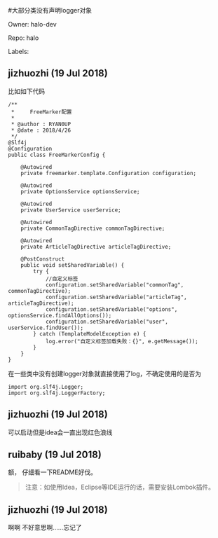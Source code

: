#大部分类没有声明logger对象

Owner: halo-dev

Repo: halo

Labels: 

## jizhuozhi (19 Jul 2018)

比如如下代码

```
/**
 *     FreeMarker配置
 *
 * @author : RYAN0UP
 * @date : 2018/4/26
 */
@Slf4j
@Configuration
public class FreeMarkerConfig {

    @Autowired
    private freemarker.template.Configuration configuration;

    @Autowired
    private OptionsService optionsService;

    @Autowired
    private UserService userService;

    @Autowired
    private CommonTagDirective commonTagDirective;

    @Autowired
    private ArticleTagDirective articleTagDirective;

    @PostConstruct
    public void setSharedVariable() {
        try {
            //自定义标签
            configuration.setSharedVariable("commonTag", commonTagDirective);
            configuration.setSharedVariable("articleTag", articleTagDirective);
            configuration.setSharedVariable("options", optionsService.findAllOptions());
            configuration.setSharedVariable("user", userService.findUser());
        } catch (TemplateModelException e) {
            log.error("自定义标签加载失败：{}", e.getMessage());
        }
    }
}
```

在一些类中没有创建logger对象就直接使用了log，不确定使用的是否为
```
import org.slf4j.Logger;
import org.slf4j.LoggerFactory;
```

## jizhuozhi (19 Jul 2018)

可以启动但是idea会一直出现红色浪线

## ruibaby (19 Jul 2018)

额， 仔细看一下README好伐。
> 注意：如使用Idea，Eclipse等IDE运行的话，需要安装Lombok插件。

## jizhuozhi (19 Jul 2018)

啊啊 不好意思啊……忘记了


